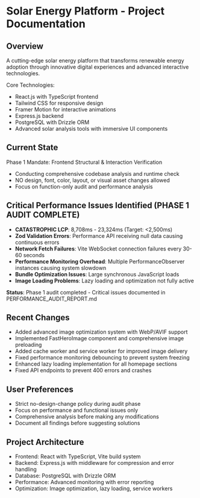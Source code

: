 # Solar Energy Platform - Project Documentation

## Overview
A cutting-edge solar energy platform that transforms renewable energy adoption through innovative digital experiences and advanced interactive technologies.

Core Technologies:
- React.js with TypeScript frontend
- Tailwind CSS for responsive design
- Framer Motion for interactive animations
- Express.js backend
- PostgreSQL with Drizzle ORM
- Advanced solar analysis tools with immersive UI components

## Current State
Phase 1 Mandate: Frontend Structural & Interaction Verification
- Conducting comprehensive codebase analysis and runtime check
- NO design, font, color, layout, or visual asset changes allowed
- Focus on function-only audit and performance analysis

## Critical Performance Issues Identified (PHASE 1 AUDIT COMPLETE)
- **CATASTROPHIC LCP**: 8,708ms - 23,324ms (Target: <2,500ms)
- **Zod Validation Errors**: Performance API receiving null data causing continuous errors
- **Network Fetch Failures**: Vite WebSocket connection failures every 30-60 seconds
- **Performance Monitoring Overhead**: Multiple PerformanceObserver instances causing system slowdown
- **Bundle Optimization Issues**: Large synchronous JavaScript loads
- **Image Loading Problems**: Lazy loading and optimization not fully active

**Status**: Phase 1 audit completed - Critical issues documented in PERFORMANCE_AUDIT_REPORT.md

## Recent Changes
- Added advanced image optimization system with WebP/AVIF support
- Implemented FastHeroImage component and comprehensive image preloading
- Added cache worker and service worker for improved image delivery
- Fixed performance monitoring debouncing to prevent system freezing
- Enhanced lazy loading implementation for all homepage sections
- Fixed API endpoints to prevent 400 errors and crashes

## User Preferences
- Strict no-design-change policy during audit phase
- Focus on performance and functional issues only
- Comprehensive analysis before making any modifications
- Document all findings before suggesting solutions

## Project Architecture
- Frontend: React with TypeScript, Vite build system
- Backend: Express.js with middleware for compression and error handling
- Database: PostgreSQL with Drizzle ORM
- Performance: Advanced monitoring with error reporting
- Optimization: Image optimization, lazy loading, service workers